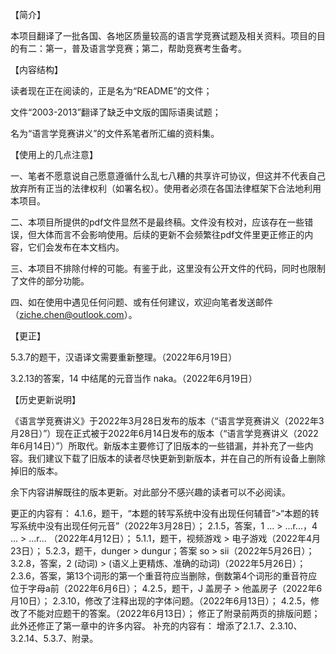【简介】

本项目翻译了一批各国、各地区质量较高的语言学竞赛试题及相关资料。项目的目的有二：第一，普及语言学竞赛；第二，帮助竞赛考生备考。


【内容结构】

读者现在正在阅读的，正是名为“README”的文件；

文件“2003-2013”翻译了缺乏中文版的国际语奥试题；

名为“语言学竞赛讲义”的文件系笔者所汇编的资料集。


【使用上的几点注意】

一、笔者不愿意说自己愿意遵循什么乱七八糟的共享许可协议，但这并不代表自己放弃所有正当的法律权利（如署名权）。使用者必须在各国法律框架下合法地利用本项目。

二、本项目所提供的pdf文件显然不是最终稿。文件没有校对，应该存在一些错误，但大体而言不会影响使用。后续的更新不会频繁往pdf文件里更正修正的内容，它们会发布在本文档内。

三、本项目不排除付梓的可能。有鉴于此，这里没有公开文件的代码，同时也限制了文件的部分功能。

四、如在使用中遇见任何问题、或有任何建议，欢迎向笔者发送邮件（ziche.chen@outlook.com）。


【更正】

5.3.7的题干，汉语译文需要重新整理。（2022年6月19日）

3.2.13的答案，14 中结尾的元音当作 naka。（2022年6月19日）


【历史更新说明】

《语言学竞赛讲义》于2022年3月28日发布的版本（“语言学竞赛讲义（2022年3月28日）”）现在正式被于2022年6月14日发布的版本（“语言学竞赛讲义（2022年6月14日）”）所取代。新版本主要修订了旧版本的一些错漏，并补充了一些内容。我们建议下载了旧版本的读者尽快更新到新版本，并在自己的所有设备上删除掉旧的版本。

余下内容讲解既往的版本更新。对此部分不感兴趣的读者可以不必阅读。

更正的内容有：
    4.1.6，题干，“本题的转写系统中没有出现任何辅音”>“本题的转写系统中没有出现任何元音”（2022年3月28日）；
    2.1.5，答案，1 ... > ...r...，4 ... > ...r...  （2022年4月12日）；
    5.1.1，题干，视频游戏 > 电子游戏（2022年4月23日）；
    5.2.3，题干，dunger > dungur；答案 so > sii（2022年5月26日）；
    3.2.8，答案，2 (动词) > (语义上更精炼、准确的动词)（2022年5月26日）；
    2.3.6，答案，第13个词形的第一个重音符应当删除，倒数第4个词形的重音符应位于字母a前（2022年6月6日）；
    4.2.5，题干，J 盖房子 > 他盖房子（2022年6月10日）；
    2.3.10，修改了注释出现的字体问题。（2022年6月13日）；
    4.2.5，修改了不能对应题干的答案。（2022年6月13日）；
    修正了附录前两页的排版问题；
    此外还修正了第一章中的许多内容。
补充的内容有：
    增添了2.1.7、2.3.10、3.2.14、5.3.7、附录。
